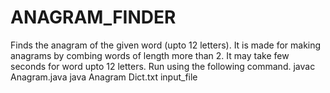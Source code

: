 # ANAGRAM_FINDER
Finds the anagram of the given word (upto 12 letters).
It is made for making anagrams by combing words of length more than 2.
It may take few seconds for word upto 12 letters.
Run using the following command.
javac Anagram.java
java Anagram Dict.txt input_file
